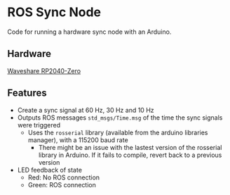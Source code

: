 # ROS Sync Node
Code for running a hardware sync node with an Arduino.

## Hardware
[Waveshare RP2040-Zero](https://www.waveshare.com/rp2040-zero.htm)

## Features
- Create a sync signal at 60 Hz, 30 Hz and 10 Hz
- Outputs ROS messages `std_msgs/Time.msg` of the time the sync signals were triggered
  - Uses the `rosserial` library (available from the arduino libraries manager), with a 115200 baud rate
    - There might be an issue with the lastest version of the rosserial library in Arduino.  If it fails to compile, revert back to a previous version
- LED feedback of state
  - Red: No ROS connection
  - Green: ROS connection
  
